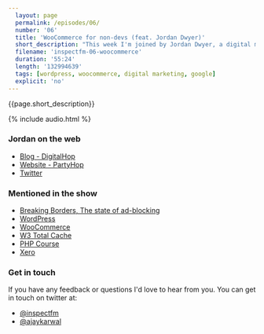 ```yaml
---
  layout: page
  permalink: /episodes/06/
  number: '06'
  title: 'WooCommerce for non-devs (feat. Jordan Dwyer)'
  short_description: "This week I'm joined by Jordan Dwyer, a digital marketing manager who is venturing into the world of setting up his own ecommerce project. We talk about Wordpress, Woocommerce and the state of modern digital marketing."
  filename: 'inspectfm-06-woocommerce'
  duration: '55:24'
  length: '132994639'
  tags: [wordpress, woocommerce, digital marketing, google]
  explicit: 'no'
---
```


{{page.short_description}}

{% include audio.html %}

### Jordan on the web
- [Blog - DigitalHop](http://www.digitalhop.co.uk/)
- [Website - PartyHop](https://partyhop.co.uk/)
- [Twitter](https://twitter.com/JordanJCDwyer)

### Mentioned in the show

- [Breaking Borders, The state of ad-blocking](http://breakingborde.rs/past-events/design-display/)
- [WordPress](https://wordpress.com/)
- [WooCommerce](https://woocommerce.com/)
- [W3 Total Cache](https://en-gb.wordpress.org/plugins/w3-total-cache/)
- [PHP Course](https://www.youtube.com/watch?v=kY5P9sZqFas)
- [Xero](https://www.xero.com/)

### Get in touch

If you have any feedback or questions I'd love to hear from you. You can get in touch on twitter at:

- [@inspectfm](http://twitter.com/inspectfm)
- [@ajaykarwal](http://twitter.com/ajaykarwal)

